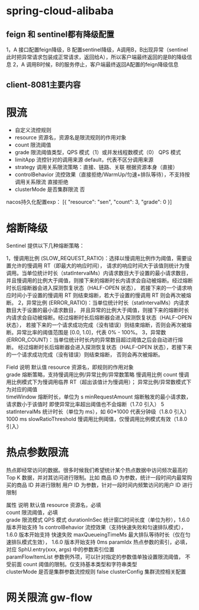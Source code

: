 # spring-cloud-alibaba

## feign 和 sentinel都有降级配置
1，A 接口配置feign降级，B 配置sentinel降级，A调用B，B出现异常（sentinel此时把异常请求包装成正常请求，返回给A），所以客户端最终返回的是B的降级信息
2，A 调用B时候，B的服务停止，客户端最终返回A配置的feign降级信息
## client-8081主要内容
# 限流
 * 自定义流控规则
 * resource	资源名，资源名是限流规则的作用对象
 * count	限流阈值
 * grade	限流阈值类型，QPS 模式（1）或并发线程数模式（0）	QPS 模式
 * limitApp	流控针对的调用来源	default，代表不区分调用来源
 * strategy	调用关系限流策略：直接、链路、关联	根据资源本身（直接）
 * controlBehavior	流控效果（直接拒绝/WarmUp/匀速+排队等待），不支持按调用关系限流	直接拒绝
 * clusterMode	是否集群限流	否
 
 nacos持久化配置exp：
 [{
 	"resource": "sen",
 	"count": 3,
 	"grade": 0
 }]
 
 
# 熔断降级
Sentinel 提供以下几种熔断策略：

1，慢调用比例 (SLOW_REQUEST_RATIO)：选择以慢调用比例作为阈值，需要设置允许的慢调用 RT（即最大的响应时间），
  请求的响应时间大于该值则统计为慢调用。当单位统计时长（statIntervalMs）内请求数目大于设置的最小请求数目，
  并且慢调用的比例大于阈值，则接下来的熔断时长内请求会自动被熔断。经过熔断时长后熔断器会进入探测恢复状态（HALF-OPEN 状态），
  若接下来的一个请求响应时间小于设置的慢调用 RT 则结束熔断，若大于设置的慢调用 RT 则会再次被熔断。
2，异常比例 (ERROR_RATIO)：当单位统计时长（statIntervalMs）内请求数目大于设置的最小请求数目，
   并且异常的比例大于阈值，则接下来的熔断时长内请求会自动被熔断。经过熔断时长后熔断器会进入探测恢复状态（HALF-OPEN 状态），
   若接下来的一个请求成功完成（没有错误）则结束熔断，否则会再次被熔断。异常比率的阈值范围是 [0.0, 1.0]，代表 0% - 100%。
3，异常数 (ERROR_COUNT)：当单位统计时长内的异常数目超过阈值之后会自动进行熔断。
  经过熔断时长后熔断器会进入探测恢复状态（HALF-OPEN 状态），若接下来的一个请求成功完成（没有错误）则结束熔断，
  否则会再次被熔断。
  
  Field	                 说明	                                                           默认值
  resource	             资源名，即规则的作用对象	
  grade	                 熔断策略，支持慢调用比例/异常比例/异常数策略	                      慢调用比例
  count	                 慢调用比例模式下为慢调用临界 RT（超出该值计为慢调用）；
                         异常比例/异常数模式下为对应的阈值	
  timeWindow	         熔断时长，单位为 s	
  minRequestAmount	     熔断触发的最小请求数，请求数小于该值时
                         即使异常比率超出阈值也不会熔断（1.7.0 引入）	                        5
  statIntervalMs	     统计时长（单位为 ms），如 60*1000 代表分钟级（1.8.0 引入）	        1000 ms
  slowRatioThreshold	 慢调用比例阈值，仅慢调用比例模式有效（1.8.0 引入）	
  
# 热点参数限流
热点即经常访问的数据。很多时候我们希望统计某个热点数据中访问频次最高的 Top K 数据，并对其访问进行限制。比如
商品 ID 为参数，统计一段时间内最常购买的商品 ID 并进行限制
用户 ID 为参数，针对一段时间内频繁访问的用户 ID 进行限制


属性	              说明	                                                            默认值
resource	          资源名，必填	
count	              限流阈值，必填	
grade	              限流模式	                                                        QPS 模式
durationInSec	      统计窗口时间长度（单位为秒），1.6.0 版本开始支持	1s
controlBehavior	      流控效果（支持快速失败和匀速排队模式），1.6.0 版本开始支持	        快速失败
maxQueueingTimeMs	  最大排队等待时长（仅在匀速排队模式生效），
                      1.6.0 版本开始支持	                                                0ms
paramIdx	          热点参数的索引，必填，对应 SphU.entry(xxx, args) 中的参数索引位置	
paramFlowItemList	  参数例外项，可以针对指定的参数值单独设置限流阈值，
                      不受前面 count 阈值的限制。仅支持基本类型和字符串类型	
clusterMode	          是否是集群参数流控规则	                                            false
clusterConfig	      集群流控相关配置	

# 网关限流 gw-flow



  
